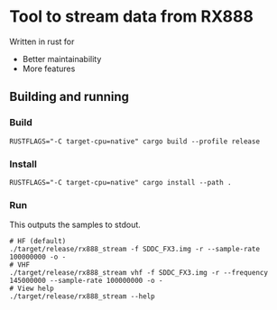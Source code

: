 # Tool to stream data from RX888

Written in rust for
* Better maintainability
* More features

## Building and running
### Build
```
RUSTFLAGS="-C target-cpu=native" cargo build --profile release
```
### Install
```
RUSTFLAGS="-C target-cpu=native" cargo install --path .
```
### Run
This outputs the samples to stdout. 
```
# HF (default)
./target/release/rx888_stream -f SDDC_FX3.img -r --sample-rate 100000000 -o -
# VHF
./target/release/rx888_stream vhf -f SDDC_FX3.img -r --frequency 145000000 --sample-rate 100000000 -o -
# View help
./target/release/rx888_stream --help
```

